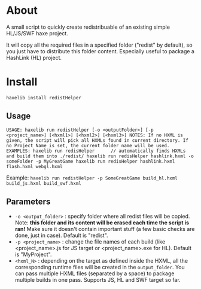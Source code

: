 # About

A small script to quickly create redistribuable of an existing simple HL/JS/SWF haxe project.

It will copy all the required files in a specified folder ("redist" by default), so you just have to distribute this folder content. Especially useful to package a HashLink (HL) project.

# Install

```
haxelib install redistHelper
```

## Usage

``
USAGE:
    haxelib run redistHelper [-o <outputFolder>] [-p <project_name>] [<hxml1>] [<hxml2>] [<hxml3>]
NOTES:
    If no HXML is given, the script will pick all HXMLs found in current directory.
    If no Project Name is set, the current folder name will be used.
EXAMPLES:
    haxelib run redisHelper      // automatically finds HXMLs and build them into ./redist/
    haxelib run redisHelper hashlink.hxml -o someFolder -p MyGreatGame
    haxelib run redisHelper hashlink.hxml flash.hxml webgl.hxml
``

Example:
``
haxelib run redistHelper -p SomeGreatGame build_hl.hxml build_js.hxml build_swf.hxml
``


## Parameters

 - ``-o <output_folder>`` : specify folder where all redist files will be copied. Note: **this folder and its content will be erased each time the script is ran!** Make sure it doesn't contain important stuff (a few basic checks are done, just in case). Default is "redist".
 - ``-p <project_name>`` : change the file names of each build (like <project_name>.js for JS target or <project_name>.exe for HL). Default is "MyProject".
 - ``<hxml_N>`` : depending on the target as defined inside the HXML, all the corresponding runtime files will be created in the ``output_folder``. You can pass multiple HXML files (separated by a space) to package multiple builds in one pass. Supports JS, HL and SWF target so far.

